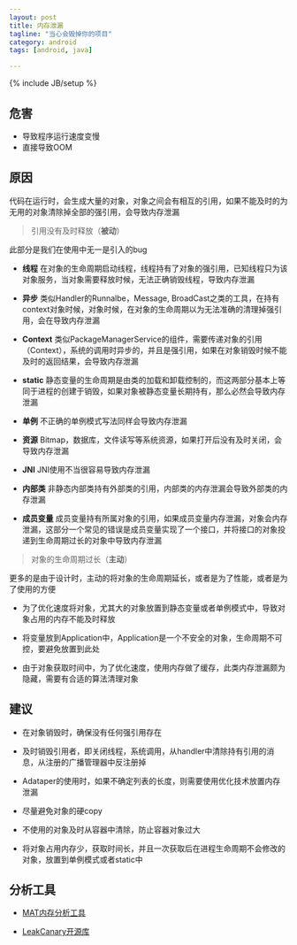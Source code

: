 ```yaml
---
layout: post
title: 内存泄漏
tagline: "当心会毁掉你的项目"
category: android
tags: [android, java]

---
```

{% include JB/setup %}

## 危害

* 导致程序运行速度变慢
* 直接导致OOM

## 原因

代码在运行时，会生成大量的对象，对象之间会有相互的引用，如果不能及时的为无用的对象清除掉全部的强引用，会导致内存泄漏

<!-- excerpt -->

> 引用没有及时释放（**被动**）

此部分是我们在使用中无一是引入的bug

* **线程** 在对象的生命周期启动线程，线程持有了对象的强引用，已知线程只为该对象服务，当对象需要释放时候，无法正确销毁线程，导致内存泄漏

* **异步** 类似Handler的Runnalbe，Message, BroadCast之类的工具，在持有context对象时候，对象时候，在对象的生命周期以为无法准确的清理掉强引用，会在导致内存泄漏

* **Context** 类似PackageManagerService的组件，需要传递对象的引用（Context），系统的调用时异步的，并且是强引用，如果在对象销毁时候不能及时的返回结果，会导致内存泄漏

* **static** 静态变量的生命周期是由类的加载和卸载控制的，而这两部分基本上等同于进程的创建于销毁，如果对象被静态变量长期持有，那么必然会导致内存泄漏

* **单例** 不正确的单例模式写法同样会导致内存泄漏

* **资源** Bitmap，数据库，文件读写等系统资源，如果打开后没有及时关闭，会导致内存泄漏

* **JNI** JNI使用不当很容易导致内存泄漏

* **内部类** 非静态内部类持有外部类的引用，内部类的内存泄漏会导致外部类的内存泄漏

* **成员变量** 成员变量持有所属对象的引用，如果成员变量内存泄漏，对象会内存泄漏，这部分一个常见的错误是成员变量实现了一个接口，并将接口的对象投递到生命周期过长的对象中导致内存泄漏

> 对象的生命周期过长（**主动**）

更多的是由于设计时，主动的将对象的生命周期延长，或者是为了性能，或者是为了使用的方便

* 为了优化速度将对象，尤其大的对象放置到静态变量或者单例模式中，导致对象占用的内存不能及时释放

* 将变量放到Application中，Application是一个不安全的对象，生命周期不可控，要避免放置到此处

* 由于对象获取时间中，为了优化速度，使用内存做了缓存，此类内存泄漏颇为隐藏，需要有合适的算法清理对象


## 建议

* 在对象销毁时，确保没有任何强引用存在

* 及时销毁引用者，即关闭线程，系统调用，从handler中清除持有引用的消息，从注册的广播管理器中反注册掉

* Adataper的使用时，如果不确定列表的长度，则需要使用优化技术放置内存泄漏

* 尽量避免对象的硬copy

* 不使用的对象及时从容器中清除，防止容器对象过大

* 将对象占用内存少，获取时间长，并且一次获取后在进程生命周期不会修改的对象，放置到单例模式或者static中

## 分析工具

* [MAT内存分析工具](http://www.eclipse.org/mat/)

* [LeakCanary开源库](https://github.com/square/leakcanary)